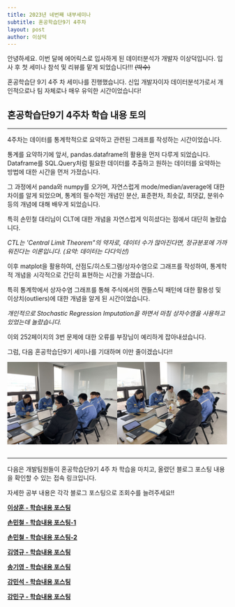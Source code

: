 ```yaml
---
title: 2023년 네번째 내부세미나 
subtitle: 혼공학습단9기 4주차
layout: post
author: 이상덕
---
```


안녕하세요. 이번 달에 에어릭스로 입사하게 된 데이터분석가 개발자 이상덕입니다. 입사 후 첫 세미나 참석 및 리뷰를 맡게 되었습니다!!! ~~(박수)~~

혼공학습단 9기 4주 차 세미나를 진행했습니다. 신입 개발자이자 데이터분석가로서 개인적으로나 팀 자체로나 매우 유익한 시간이었습니다!

## 혼공학습단9기 4주차 학습 내용 토의 ##

---

4주차는 데이터를 통계학적으로 요약하고 관련된 그래프를 작성하는 시간이었습니다.

통계를 요약하기에 앞서, pandas.dataframe의 활용을 먼저 다루게 되었습니다. Dataframe를 SQL.Query처럼 필요한 데이터를 추출하고 원하는 데이터를 요약하는 방법에 대한 시간을 먼저 가졌습니다.

그 과정에서 panda와 numpy를 오가며, 자연스럽게 mode/median/average에 대한 차이를 알게 되었으며, 통계의 필수적인 개념인 분산, 표준편차, 최솟값, 최댓값, 분위수등의 개념에 대해 배우게 되었습니다.

특히 손민철 대리님이 CLT에 대한 개념을 자연스럽게 익히셨다는 점에서 대단히 놀랐습니다.

_CTL는 'Central Limit Theorem"의 약자로, 데이터 수가 많아진다면, 정규분포에 가까워진다는 이론입니다. (요약: 데이터는 다다익선)_

이후 matplot을 활용하여, 산점도/히스토그램/상자수염으로 그래프를 작성하여, 통계학적 개념을 시각적으로 간단히 표현하는 시간을 가졌습니다.

특히 통계학에서 상자수염 그래프를 통해 주식에서의 캔들스틱 패턴에 대한 활용성 및 이상치(outliers)에 대한 개념을 알게 된 시간이었습니다.

_개인적으로 Stochastic Regression Imputation을 하면서 마침 상자수염을 사용하고 있었는데 놀랐습니다._

이외 252페이지의 3번 문제에 대한 오류를 부장님이 예리하게 잡아내셨습니다.

그럼, 다음 혼공학습단9기 세미나를 기대하며 이만 줄이겠습니다!!

<table>
    <tr><img src="/img/posts/2023-02-06/seminar4_0.jpg" alt="세미나사진1" width="50%"></tr>
    <tr><img src="/img/posts/2023-02-06/seminar4_1.jpg" alt="세미나사진2" width="50%"></tr>
</table>

---

다음은 개발팀원들이 혼공학습단9기 4주 차 학습을 마치고, 올렸던 블로그 포스팅 내용을 확인할 수 있는 접속 링크입니다. 

자세한 공부 내용은 각각 블로그 포스팅으로 조회수를 늘려주세요!!

**[이상훈 - 학습내용 포스팅](https://blog.naver.com/sclrnd1/223005324354)**

**[손민철 - 학습내용 포스팅-1](https://devrix.tistory.com/11)**

**[손민철 - 학습내용 포스팅-2](https://devrix.tistory.com/12)**

**[김영규 - 학습내용 포스팅](https://blog.naver.com/kyg931103/223006344986)**

**[송기영 - 학습내용 포스팅](https://velog.io/@thdrldud369/%ED%98%BC%EC%9E%90-%EA%B3%B5%EB%B6%80%ED%95%98%EB%8A%94-%EB%8D%B0%EC%9D%B4%ED%84%B0-%EB%B6%84%EC%84%9D-4%EC%A3%BC%EC%B0%A8)**

**[강민석 - 학습내용 포스팅](https://velog.io/@devkangms/Chapter-04.-%EB%8D%B0%EC%9D%B4%ED%84%B0-%EC%9A%94%EC%95%BD%ED%95%98%EA%B8%B0)**

**[강민구 - 학습내용 포스팅](https://blog.naver.com/ekcapaper/223004898564)**
